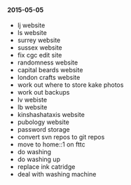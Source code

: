 #### 2015-05-05 ####

- lj website
- ls website
- surrey website
- sussex website
- fix cgc edit site
- randomness website
- capital beards website
- london crafts website
- work out where to store kake photos
- work out backups
- lv webiste
- lb website
- kinshashataxis website
- pubology website
- password storage
- convert svn repos to git repos
- move to home::1 on fttc
- do washing
- do washing up
- replace ink catridge
- deal with washing machine

